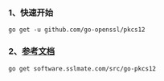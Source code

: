 ### 1、快速开始
```shell
go get -u github.com/go-openssl/pkcs12
```
### 2、[参考文档](https://software.sslmate.com/src/go-pkcs12/)
```shell
go get software.sslmate.com/src/go-pkcs12
```
